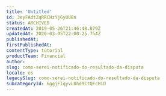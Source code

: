 ```yaml
---
title: 'Untitled'
id: 3eyFAdtZqRRCHzYjGyUU8n
status: ARCHIVED
createdAt: 2019-05-26T21:46:48.879Z
updatedAt: 2020-03-05T22:00:25.754Z
publishedAt: 
firstPublishedAt: 
contentType: tutorial
productTeam: Financial
author: 
slug: como-serei-notificado-do-resultado-da-disputa
locale: es
legacySlug: como-serei-notificado-do-resultado-da-disputa
subcategoryId: 6ggjFlqyvL8hd9CtQFcHiD
---
```



